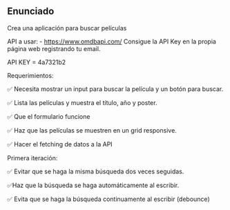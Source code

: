 ## Enunciado
Crea una aplicación para buscar películas

API a usar: - https://www.omdbapi.com/ Consigue la API Key en la propia página web registrando tu email.

API KEY = 4a7321b2

Requerimientos:

✅ Necesita mostrar un input para buscar la película y un botón para buscar.

✅ Lista las películas y muestra el título, año y poster.

✅ Que el formulario funcione

✅ Haz que las películas se muestren en un grid responsive.

✅ Hacer el fetching de datos a la API

Primera iteración:

✅ Evitar que se haga la misma búsqueda dos veces seguidas.

✅Haz que la búsqueda se haga automáticamente al escribir.

✅ Evita que se haga la búsqueda continuamente al escribir (debounce)